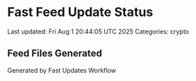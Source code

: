 # Fast Feed Update Status
Last updated: Fri Aug  1 20:44:05 UTC 2025
Categories: crypto

## Feed Files Generated

Generated by Fast Updates Workflow
